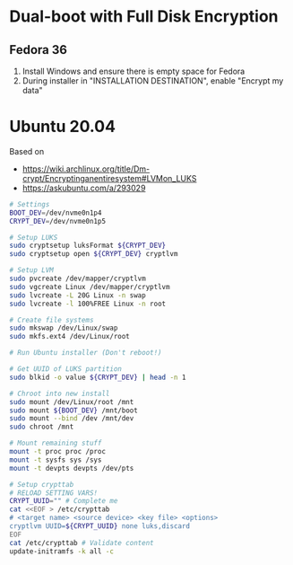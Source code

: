 # Dual-boot with Full Disk Encryption

## Fedora 36

1. Install Windows and ensure there is empty space for Fedora
2. During installer in "INSTALLATION DESTINATION", enable "Encrypt my data"

# Ubuntu 20.04

Based on

- https://wiki.archlinux.org/title/Dm-crypt/Encryptinganentiresystem#LVMon_LUKS
- https://askubuntu.com/a/293029

```bash
# Settings
BOOT_DEV=/dev/nvme0n1p4
CRYPT_DEV=/dev/nvme0n1p5

# Setup LUKS
sudo cryptsetup luksFormat ${CRYPT_DEV}
sudo cryptsetup open ${CRYPT_DEV} cryptlvm

# Setup LVM
sudo pvcreate /dev/mapper/cryptlvm
sudo vgcreate Linux /dev/mapper/cryptlvm
sudo lvcreate -L 20G Linux -n swap
sudo lvcreate -l 100%FREE Linux -n root

# Create file systems
sudo mkswap /dev/Linux/swap
sudo mkfs.ext4 /dev/Linux/root

# Run Ubuntu installer (Don't reboot!)

# Get UUID of LUKS partition
sudo blkid -o value ${CRYPT_DEV} | head -n 1

# Chroot into new install
sudo mount /dev/Linux/root /mnt
sudo mount ${BOOT_DEV} /mnt/boot
sudo mount --bind /dev /mnt/dev
sudo chroot /mnt

# Mount remaining stuff
mount -t proc proc /proc
mount -t sysfs sys /sys
mount -t devpts devpts /dev/pts

# Setup crypttab
# RELOAD SETTING VARS!
CRYPT_UUID="" # Complete me
cat <<EOF > /etc/crypttab
# <target name> <source device> <key file> <options>
cryptlvm UUID=${CRYPT_UUID} none luks,discard
EOF
cat /etc/crypttab # Validate content
update-initramfs -k all -c
```
